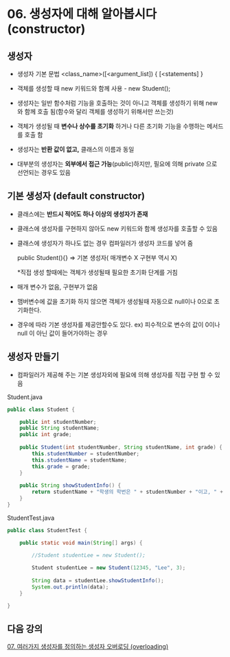 # 06. 생성자에 대해 알아봅시다 (constructor)

## 생성자

- 생성자 기본 문법
  <modifier><class_name>([<argument_list])
  {
  [<statements]
  }

- 객체를 생성할 때 new 키워드와 함께 사용   - new Student();

- 생성자는 일반 함수처럼 기능을 호출하는 것이 아니고 객체를 생성하기 위해 new 와 함께 호출 됨(함수와 달리 객체를 생성하기 위해서만 쓰는것)

- 객체가 생성될 때 **변수나 상수를 초기화** 하거나 다른 초기화 기능을 수행하는 메서드를 호출 함

- 생성자는 **반환 값이 없고,** 클래스의 이름과 동일

- 대부분의 생성자는 **외부에서 접근 가능**(public)하지만, 필요에 의해 private 으로 선언되는 경우도 있음


## 기본 생성자 (default constructor)

- 클래스에는 **반드시 적어도 하나 이상의 생성자가 존재**

- 클래스에 생성자를 구현하지 않아도 new 키워드와 함께 생성자를 호출할 수 있음

- 클래스에 생성자가 하나도 없는 경우 컴파일러가 생성자 코드를 넣어 줌 

  public Student(){}   => 기본 생성자( 매개변수 X 구현부 역시 X)

  *직접 생성 할때에는 객체가 생성될때 필요한 초기화 단계를 거침

- 매개 변수가 없음, 구현부가 없음

- 맴버변수에 값을 초기화 하지 않으면 객체가 생성될때 자동으로 null이나 0으로 초기화한다.

- 경우에 따라 기본 생성자를 제공안할수도 있다. ex) 피수적으로 변수의 값이 0이나 null 이 아닌 값이 들어가야하는 경우

## 생성자 만들기

- 컴파일러가 제공해 주는 기본 생성자외에 필요에 의해 생성자를 직접 구현 할 수 있음

Student.java
```java
public class Student {

	public int studentNumber;
	public String studentName;
	public int grade;
	
	public Student(int studentNumber, String studentName, int grade) {
		this.studentNumber = studentNumber;
		this.studentName = studentName;
		this.grade = grade;
	}
	
	public String showStudentInfo() {
		return studentName + "학생의 학번은 " + studentNumber + "이고, " + grade + "학년 입니다.";
	}
}
```

StudentTest.java
```java
public class StudentTest {

	public static void main(String[] args) {

		//Student studentLee = new Student();
		
		Student studentLee = new Student(12345, "Lee", 3);
		
		String data = studentLee.showStudentInfo();
		System.out.println(data);
	}

}
```
## 다음 강의
[07. 여러가지 생성자를 정의하는 생성자 오버로딩 (overloading)](https://github.com/vivalahm/TIL/blob/main/JAVA/Chapter2/2-07/README.md)
